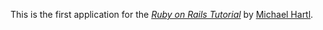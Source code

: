 This is the first application for the
[*Ruby on Rails Tutorial*](http://railstutorial.org/)
by [Michael Hartl](http://michaelhartl.com/).

